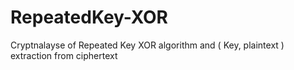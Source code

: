 # RepeatedKey-XOR
Cryptnalayse of Repeated Key XOR algorithm and ( Key, plaintext ) extraction from ciphertext
